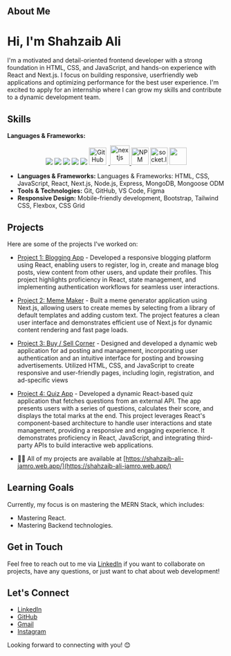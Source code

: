 ## About Me
<h1 align="left">Hi, I'm Shahzaib Ali</h1>
I'm a motivated and detail-oriented frontend developer with a strong foundation in HTML, CSS, and
JavaScript, and hands-on experience with React and Next.js. I focus on building responsive, userfriendly web applications and optimizing performance for the best user experience. I'm excited to
apply for an internship where I can grow my skills and contribute to a dynamic development team.

## Skills

**Languages & Frameworks:**

<p align='center'>
	<img src="https://skillicons.dev/icons?i=git,github,vscode" />
	<img src="https://skillicons.dev/icons?i=js,css,nextjs,tailwind,postgres" />
	<img src="https://skillicons.dev/icons?i=react,express,mongodb,nodejs,ts" />
	<img src="https://skillicons.dev/icons?i=postman,vercel" />
	<img src="https://skillicons.dev/icons?i=redux,md,materialui,firebase" />
	<a href="#">
		<img alt="GitHub" title="GitHub" width="40" height="40" src="./images/github.png" style="padding-right:5px;" />
	</a>
	<a href="https://nextjs.org/" target="_blank" rel="noreferrer" title="NextJS in PIAIC">
		<img src="./images/nextjs.png" alt="nextjs" width="45" height="45" />
	</a>
	<a href="https://www.npmjs.com/" target="_blank" rel="noreferrer" title="NPM" style="text-decoration: none;">
		<img src="./images/icons8-npm-48.png" alt="NPM" width="40" height="40" />
	</a>
	<a href="https://socket.io/" target="_blank" rel="noreferrer"
		title="Socket.IO for Real Time Updating low-latency communication" style="text-decoration: none;">
		<img src="https://socket.io/images/logo.svg" alt="socket.IO" width="40" height="40" />
	</a>
	<a href="https://formik.org/" target="_blank" title="Build Form in REACT" style="text-decoration: none;">
		<img src="./images/formik.png" width="40px" />
	</a>
</p>

- **Languages & Frameworks:** Languages & Frameworks: HTML, CSS, JavaScript, React, Next.js, Node.js, Express, MongoDB, Mongoose ODM
- **Tools & Technologies:** Git, GitHub, VS Code, Figma
- **Responsive Design:** Mobile-friendly development, Bootstrap, Tailwind CSS, Flexbox, CSS Grid

## Projects
Here are some of the projects I've worked on:
- [Project 1: Blogging App](https://github.com/shahzaibalijamro/react-blogging-app) - Developed a responsive blogging platform using React, enabling users to register, log in, create and
manage blog posts, view content from other users, and update their profiles. This project highlights
proficiency in React, state management, and implementing authentication workflows for seamless
user interactions.
- [Project 2: Meme Maker](https://next-meme-maker-steel.vercel.app/) - Built a meme generator application using Next.js, allowing users to create memes by selecting from a
library of default templates and adding custom text. The project features a clean user interface and
demonstrates efficient use of Next.js for dynamic content rendering and fast page loads.
- [Project 3: Buy / Sell Corner](https://shahzaib-buy-sell-corner.web.app/) - Designed and developed a dynamic web application for ad posting and management, incorporating
user authentication and an intuitive interface for posting and browsing advertisements. Utilized
HTML, CSS, and JavaScript to create responsive and user-friendly pages, including login,
registration, and ad-specific views
- [Project 4: Quiz App](https://react-quiz-app-by-shahzaib.netlify.app/) - Developed a dynamic React-based quiz application that fetches questions from an external API. The
app presents users with a series of questions, calculates their score, and displays the total marks at
the end. This project leverages React's component-based architecture to handle user interactions
and state management, providing a responsive and engaging experience. It demonstrates proficiency
in React, JavaScript, and integrating third-party APIs to build interactive web applications.

- 👨‍💻 All of my projects are available at [https://shahzaib-ali-jamro.web.app/](https://shahzaib-ali-jamro.web.app/)

## Learning Goals
Currently, my focus is on mastering the MERN Stack, which includes:
- Mastering React.
- Mastering Backend technologies.

## Get in Touch
Feel free to reach out to me via [LinkedIn](https://www.linkedin.com/in/shahzaibalijamro) if you want to collaborate on projects, have any questions, or just want to chat about web development!

## Let's Connect
- [LinkedIn](linkedin.com/in/shahzaibalijamro)
- [GitHub](github.com/ShahzaibAliJamro)
- [Gmail](shahzaibalijamro@gmail.com)
- [Instagram](https://www.instagram.com/shahzaibalijamro/)

Looking forward to connecting with you! 😊
